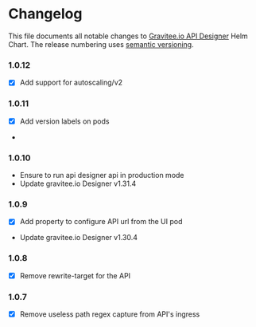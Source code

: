 # Changelog

This file documents all notable changes to [Gravitee.io API Designer](https://github.com/gravitee-io/helm-charts/tree/master/designer) Helm Chart. The release numbering uses [semantic versioning](http://semver.org).

### 1.0.12

- [X] Add support for autoscaling/v2

### 1.0.11

- [X] Add version labels on pods
- 
### 1.0.10

- Ensure to run api designer api in production mode
- Update gravitee.io Designer v1.31.4

### 1.0.9

- [X] Add property to configure API url from the UI pod
- Update gravitee.io Designer v1.30.4

### 1.0.8

- [X] Remove rewrite-target for the API

### 1.0.7

- [X] Remove useless path regex capture from API's ingress